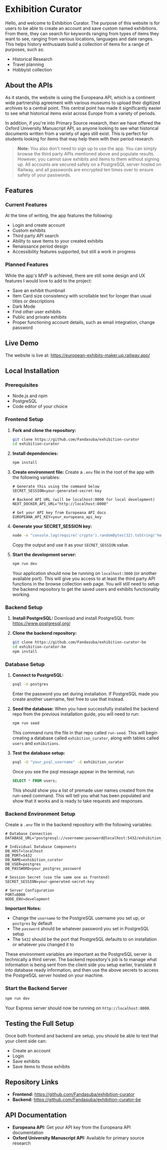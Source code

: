 # Exhibition Curator

Hello, and welcome to Exhibition Curator. The purpose of this website is for users to be able to create an account and save custom named exhibitions. From there, they can search for keywords ranging from types of items they want to see, ranging from various locations, languages and date ranges. This helps history enthusiasts build a collection of items for a range of purposes, such as:

- Historical Research
- Travel planning
- Hobbyist collection

## About the APIs

As it stands, the website is using the Europeana API, which is a continent wide partnership agreement with various museums to upload their digitized archives to a central point. This central point has made it significantly easier to see what historical items exist across Europe from a variety of periods.

In addition, if you're into Primary Source research, then we have offered the Oxford University Manuscript API, so anyone looking to see what historical documents written from a variety of ages still exist. This is perfect for students looking for items that may help them with their period research.

> **Note:** You also don't need to sign up to use the app. You can simply browse the third party APIs mentioned above and populate results. However, you cannot save exhibits and items to them without signing up. All accounts are secured safely on a PostgreSQL server hosted on Railway, and all passwords are encrypted ten times over to ensure safety of your passwords.

## Features

### Current Features

At the time of writing, the app features the following:

- Login and create account
- Custom exhibits
- Third party API search
- Ability to save items to your created exhibits
- Renaissance period design
- Accessibility features supported, but still a work in progress

### Planned Features

While the app's MVP is achieved, there are still some design and UX features I would love to add to the project:

- Save an exhibit thumbnail
- Item Card size consistency with scrollable text for longer than usual titles or descriptions
- Dark Mode
- Find other user exhibits
- Public and private exhibits
- Proper functioning account details, such as email integration, change password

## Live Demo

The website is live at: https://european-exhibits-maker.up.railway.app/

## Local Installation

### Prerequisites

- Node.js and npm
- PostgreSQL
- Code editor of your choice

### Frontend Setup

1. **Fork and clone the repository:**
   ```bash
   git clone https://github.com/Fandasuba/exhibition-curator
   cd exhibition-curator
   ```

2. **Install dependencies:**
   ```bash
   npm install
   ```

3. **Create environment file:**
   Create a `.env` file in the root of the app with the following variables:
   ```env
   # Generate this using the command below
   SECRET_SESSION=your-generated-secret-key
   
   # Backend API URL (will be localhost:8000 for local development)
   NEXT_DOCKER_API_URL="http://localhost:8000"
   
   # Get your API key from Europeana API docs
   EUROPEANA_API_KEY=your_europeana_api_key
   ```

4. **Generate your SECRET_SESSION key:**
   ```bash
   node -e "console.log(require('crypto').randomBytes(32).toString('hex'))"
   ```
   Copy the output and use it as your `SECRET_SESSION` value.

5. **Start the development server:**
   ```bash
   npm run dev
   ```
   
   Your application should now be running on `localhost:3000` (or another available port). This will give you access to at least the third party API functions in the browse collection web page. You will still need to setup the backend repository to get the saved users and exhibits functionality working.

### Backend Setup

1. **Install PostgreSQL:**
   Download and install PostgreSQL from: https://www.postgresql.org/

2. **Clone the backend repository:**
   ```bash
   git clone https://github.com/Fandasuba/exhibition-curator-be
   cd exhibition-curator-be
   npm install
   ```

### Database Setup

1. **Connect to PostgreSQL:**
   ```bash
   psql -U postgres
   ```
   Enter the password you set during installation. If PostgreSQL made you create another username, feel free to use that instead.

2. **Seed the database:**
   When you have successfully installed the backend repo from the previous installation guide, you will need to run:
   ```bash
   npm run seed
   ```
   
   This command runs the file in that repo called `run-seed`. This will begin creating a database called `exhibition_curator`, along with tables called `users` and `exhibitions`.

3. **Test the database setup:**
   ```bash
   psql -U "your_psql_username" -d exhibition_curator
   ```
   
   Once you see the psql message appear in the terminal, run:
   ```sql
   SELECT * FROM users;
   ```
   
   This should show you a list of premade user names created from the run-seed command. This will tell you what has been populated and show that it works and is ready to take requests and responses.

### Backend Environment Setup

Create a `.env` file in the backend repository with the following variables:

```env
# Database Connection
DATABASE_URL="postgresql://username:password@localhost:5432/exhibition_curator"

# Individual Database Components
DB_HOST=localhost
DB_PORT=5432
DB_NAME=exhibition_curator
DB_USER=postgres
DB_PASSWORD=your_postgres_password

# Session Secret (use the same one as frontend)
SECRET_SESSION=your-generated-secret-key

# Server Configuration
PORT=8000
NODE_ENV=development
```

**Important Notes:**
- Change the `username` to the PostgreSQL username you set up, or `postgres` by default
- The `password` should be whatever password you set in PostgreSQL setup
- The `5432` should be the port that PostgreSQL defaults to on installation or whatever you changed it to

These environment variables are important as the PostgreSQL server is technically a third server. The backend repository's job is to manage what information is being sent from the client side you setup earlier, translate it into database ready information, and then use the above secrets to access the PostgreSQL server hosted on your machine.

### Start the Backend Server

```bash
npm run dev
```

Your Express server should now be running on `http://localhost:8000`.

## Testing the Full Setup

Once both frontend and backend are setup, you should be able to test that your client side can:
- Create an account
- Login
- Save exhibits
- Save items to those exhibits

## Repository Links

- **Frontend:** https://github.com/Fandasuba/exhibition-curator
- **Backend:** https://github.com/Fandasuba/exhibition-curator-be

## API Documentation

- **Europeana API:** Get your API key from the Europeana API documentation
- **Oxford University Manuscript API:** Available for primary source research